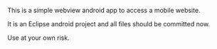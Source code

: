 This is a simple webview android app to access a mobile website.

It is an Eclipse android project and all files should be committed now.

Use at your own risk.
